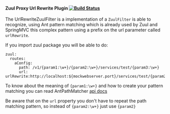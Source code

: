 #### Zuul Proxy Url Rewrite Plugin [![Build Status](https://travis-ci.org/silvioincalza/zuul-proxy-url-rewrite-plugin.svg?branch=master)](https://travis-ci.org/silvioincalza/zuul-proxy-url-rewrite-plugin)

The UrlRewriteZuulFilter is a implementation of a `ZuulFilter` is able to recognize, using Ant pattern matching which is already
used by Zuul and SpringMVC this complex pattern using a prefix on the url parameter called `urlRewrite`.

If you import zuul package you will be able to do:

```
zuul:
  routes:
    aConfig:
      path: /v1/{param1:\w+}/{param2:\w+}/services/test/{param3:\w+}
      url: urlRewrite:http://localhost:${mockwebserver.port}/services/test/{param2}
```

To know about the meaning of `{param1:\w+}` and how to create your pattern matching you can read
AntPathMatcher [api docs](http://docs.spring.io/spring-framework/docs/current/javadoc-api/org/springframework/util/AntPathMatcher.html)

Be aware that on the `url` property you don't have to repeat the path matching pattern, so instead of `{param2:\w+}` just use `{param2}`
